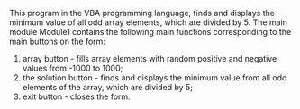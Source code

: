 ﻿This program in the VBA programming language, finds and displays the minimum value of all odd
array elements, which are divided by 5.
The main module Module1 contains the following main functions corresponding to the main buttons on the form:
1) array button - fills array elements with random positive and
negative values ​​from -1000 to 1000;
2) the solution button - finds and displays the minimum value from all odd elements of the array,
which are divided by 5;
3) exit button - closes the form.